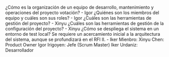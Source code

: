 ¿Cómo es la organización de un equipo de desarrollo, mantenimiento y operaciones del proyecto votación? - Igor
¿Quiénes son los miembros del equipo y cuáles son sus roles? - Igor
¿Cuáles son las herramientas de gestión del proyecto? - Xinyu
¿Cuáles son las herramientas de gestión de la configuración del proyecto? - Xinyu
¿Cómo se despliega el sistema en un entorno de test local? Se requiere un acercamiento inicial a la arquitectura del sistema, aunque se profundizará en el RFI II. - Iker
Mienbro:
  Xinyu Chen: Product Owner
  Igor Irigoyen: Jefe (Scrum Master)
  Iker Urdaniz: Desarrollador
